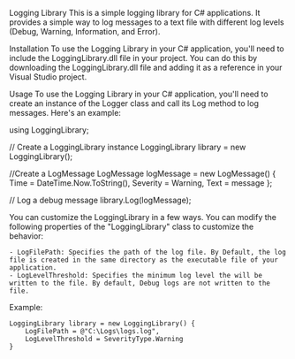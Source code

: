 Logging Library
This is a simple logging library for C# applications. It provides a simple way to log messages to a text file with different log levels (Debug, Warning, Information, and Error).

Installation
To use the Logging Library in your C# application, you'll need to include the LoggingLibrary.dll file in your project. You can do this by downloading the LoggingLibrary.dll file and adding it as a reference in your Visual Studio project.

Usage
To use the Logging Library in your C# application, you'll need to create an instance of the Logger class and call its Log method to log messages. Here's an example:

using LoggingLibrary;

// Create a LoggingLibrary instance
LoggingLibrary library = new LoggingLibrary();

//Create a LogMessage
LogMessage logMessage = new LogMessage()
            {
                Time = DateTime.Now.ToString(),
                Severity = Warning,
                Text = message
            };

// Log a debug message
library.Log(logMessage);

You can customize the LoggingLibrary in a few ways. You can modify the following properties of the "LoggingLibrary" class to customize the behavior:

    - LogFilePath: Specifies the path of the log file. By Default, the log file is created in the same directory as the executable file of your application.
    - LogLevelThreshold: Specifies the minimum log level the will be written to the file. By default, Debug logs are not written to the file.


Example: 

    LoggingLibrary library = new LoggingLibrary() {
        LogFilePath = @"C:\Logs\logs.log",
        LogLevelThreshold = SeverityType.Warning
    }
